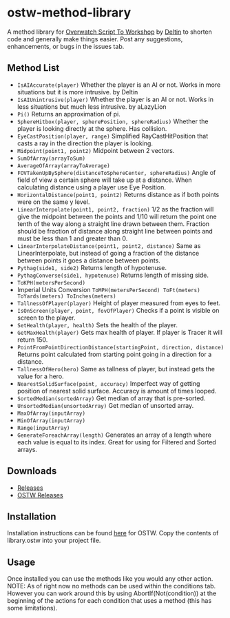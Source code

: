 # ostw-method-library
A method library for [Overwatch Script To Workshop](https://github.com/ItsDeltin/Overwatch-Script-To-Workshop/) by [Deltin](https://github.com/ItsDeltin/) to shorten code and generally make things easier. Post any suggestions, enhancements, or bugs in the issues tab.

## Method List
- `IsAIAccurate(player)` Whether the player is an AI or not. Works in more situations but it is more intrusive. by Deltin
- `IsAIUnintrusive(player)` Whether the player is an AI or not. Works in less situations but much less intrusive. by aLazyLion
- `Pi()` Returns an approximation of pi.
- `SphereHitbox(player, spherePosition, sphereRadius)` Whether the player is looking directly at the sphere. Has collision.
- `EyeCastPosition(player, range)` Simplified RayCastHitPosition that casts a ray in the direction the player is looking.
- `Midpoint(point1, point2)` Midpoint between 2 vectors.
- `SumOfArray(arrayToSum)`
- `AverageOfArray(arrayToAverage)`
- `FOVTakenUpBySphere(distanceToSphereCenter, sphereRadius)` Angle of field of view a certain sphere will take up at a distance. When calculating distance using a player use Eye Position.
- `HorizontalDistance(point1, point2)` Returns distance as if both points were on the same y level.
- `LinearInterpolate(point1, point2, fraction)` 1/2 as the fraction will give the midpoint between the points and 1/10 will return the point one tenth of the way along a straight line drawn between them. Fraction should be fraction of distance along straight line between points and must be less than 1 and greater than 0.
- `LinearInterpolateDistance(point1, point2, distance)` Same as LinearInterpolate, but instead of going a fraction of the distance between points it goes a distance between points.
- `Pythag(side1, side2)` Returns length of hypotenuse.
- `PythagConverse(side1, hypotenuse)` Returns length of missing side.
- `ToKPH(metersPerSecond)`
- Imperial Units Conversion `ToMPH(metersPerSecond) ToFt(meters) ToYards(meters) ToInches(meters)`
- `TallnessOfPlayer(player)` Height of player measured from eyes to feet.
- `IsOnScreen(player, point, fovOfPlayer)` Checks if a point is visible on screen to the player. 
- `SetHealth(player, health)` Sets the health of the player.
- `GetMaxHealth(player)` Gets max health of player. If player is Tracer it will return 150.
- `PointFromPointDirectionDistance(startingPoint, direction, distance)` Returns point calculated from starting point going in a direction for a distance.
- `TallnessOfHero(hero)` Same as tallness of player, but instead gets the value for a hero.
- `NearestSolidSurface(point, accuracy)` Imperfect way of getting position of nearest solid surface. Accuracy is amount of times looped.
- `SortedMedian(sortedArray)` Get median of array that is pre-sorted.
- `UnsortedMedian(unsortedArray)` Get median of unsorted array.
- `MaxOfArray(inputArray)`
- `MinOfArray(inputArray)`
- `Range(inputArray)`
- `GenerateForeachArray(length)` Generates an array of a length where each value is equal to its index. Great for using for Filtered and Sorted arrays.

## Downloads
- [Releases](https://github.com/TrueCP6/ostw-method-library/releases/)
- [OSTW Releases](https://github.com/ItsDeltin/Overwatch-Script-To-Workshop/releases/)

## Installation
Installation instructions can be found [here](https://github.com/ItsDeltin/Overwatch-Script-To-Workshop/) for OSTW. Copy the contents of library.ostw into your project file.

## Usage
Once installed you can use the methods like you would any other action. NOTE: As of right now no methods can be used within the conditions tab. However you can work around this by using AbortIf(Not(condition)) at the beginning of the actions for each condition that uses a method (this has some limitations).